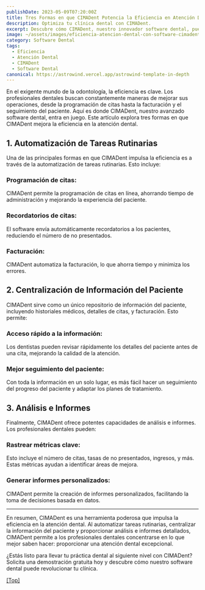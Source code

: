 ```yaml
---
publishDate: 2023-05-09T07:20:00Z
title: Tres Formas en que CIMADent Potencia la Eficiencia en Atención Dental
description: Optimiza tu clínica dental con CIMADent.
excerpt: Descubre cómo CIMADent, nuestro innovador software dental, puede mejorar la eficiencia y productividad de tu consulta dental. Te presentamos tres formas clave.
image: ~/assets/images/eficiencia-atencion-dental-con-software-cimadent.png
category: Software Dental
tags:
  - Eficiencia
  - Atención Dental
  - CIMADent
  - Software Dental
canonical: https://astrowind.vercel.app/astrowind-template-in-depth
---
```


En el exigente mundo de la odontología, la eficiencia es clave. Los profesionales dentales buscan constantemente maneras de mejorar sus operaciones, desde la programación de citas hasta la facturación y el seguimiento del paciente. Aquí es donde CIMADent, nuestro avanzado software dental, entra en juego. Este artículo explora tres formas en que CIMADent mejora la eficiencia en la atención dental.

## 1. Automatización de Tareas Rutinarias

Una de las principales formas en que CIMADent impulsa la eficiencia es a través de la automatización de tareas rutinarias. Esto incluye:

### Programación de citas:

CIMADent permite la programación de citas en línea, ahorrando tiempo de administración y mejorando la experiencia del paciente.

### Recordatorios de citas:

El software envía automáticamente recordatorios a los pacientes, reduciendo el número de no presentados.

### Facturación:

CIMADent automatiza la facturación, lo que ahorra tiempo y minimiza los errores.

## 2. Centralización de Información del Paciente

CIMADent sirve como un único repositorio de información del paciente, incluyendo historiales médicos, detalles de citas, y facturación. Esto permite:

### Acceso rápido a la información:

Los dentistas pueden revisar rápidamente los detalles del paciente antes de una cita, mejorando la calidad de la atención.

### Mejor seguimiento del paciente:

Con toda la información en un solo lugar, es más fácil hacer un seguimiento del progreso del paciente y adaptar los planes de tratamiento.

## 3. Análisis e Informes

Finalmente, CIMADent ofrece potentes capacidades de análisis e informes. Los profesionales dentales pueden:

### Rastrear métricas clave:

Esto incluye el número de citas, tasas de no presentados, ingresos, y más. Estas métricas ayudan a identificar áreas de mejora.

### Generar informes personalizados:

CIMADent permite la creación de informes personalizados, facilitando la toma de decisiones basada en datos.

---

En resumen, CIMADent es una herramienta poderosa que impulsa la eficiencia en la atención dental. Al automatizar tareas rutinarias, centralizar la información del paciente y proporcionar análisis e informes detallados, CIMADent permite a los profesionales dentales concentrarse en lo que mejor saben hacer: proporcionar una atención dental excepcional.

¿Estás listo para llevar tu práctica dental al siguiente nivel con CIMADent? Solicita una demostración gratuita hoy y descubre cómo nuestro software dental puede revolucionar tu clínica.

[[Top]](#top)
